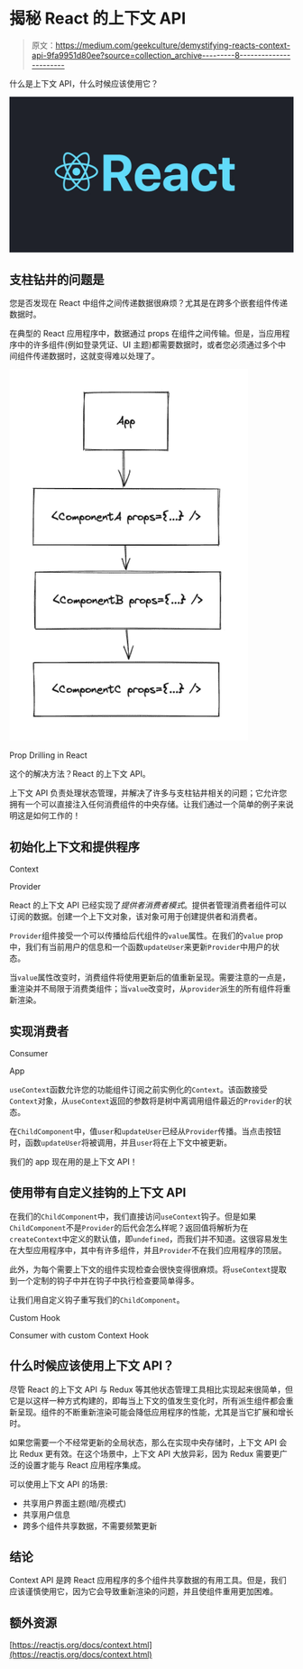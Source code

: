 # 揭秘 React 的上下文 API

> 原文：<https://medium.com/geekculture/demystifying-reacts-context-api-9fa9951d80ee?source=collection_archive---------8----------------------->

什么是上下文 API，什么时候应该使用它？

![](img/b4572e0480c12be32961e2c0fc638e5b.png)

## 支柱钻井的问题是

您是否发现在 React 中组件之间传递数据很麻烦？尤其是在跨多个嵌套组件传递数据时。

在典型的 React 应用程序中，数据通过 props 在组件之间传输。但是，当应用程序中的许多组件(例如登录凭证、UI 主题)都需要数据时，或者您必须通过多个中间组件传递数据时，这就变得难以处理了。

![](img/05f8a773ef360ce72dd71274a18e9b5c.png)

Prop Drilling in React

这个的解决方法？React 的上下文 API。

上下文 API 负责处理状态管理，并解决了许多与支柱钻井相关的问题；它允许您拥有一个可以直接注入任何消费组件的中央存储。让我们通过一个简单的例子来说明这是如何工作的！

## 初始化上下文和提供程序

Context

Provider

React 的上下文 API 已经实现了*提供者消费者模式*。提供者管理消费者组件可以订阅的数据。创建一个上下文对象，该对象可用于创建提供者和消费者。

`Provider`组件接受一个可以传播给后代组件的`value`属性。在我们的`value` prop 中，我们有当前用户的信息和一个函数`updateUser`来更新`Provider`中用户的状态。

当`value`属性改变时，消费组件将使用更新后的值重新呈现。需要注意的一点是，重渲染并不局限于消费类组件；当`value`改变时，从`provider`派生的所有组件将重新渲染。

## 实现消费者

Consumer

App

`useContext`函数允许您的功能组件订阅之前实例化的`Context`。该函数接受`Context`对象，从`useContext`返回的参数将是树中离调用组件最近的`Provider`的状态。

在`ChildComponent`中，值`user`和`updateUser`已经从`Provider`传播。当点击按钮时，函数`updateUser`将被调用，并且`user`将在上下文中被更新。

我们的 app 现在用的是上下文 API！

## 使用带有自定义挂钩的上下文 API

在我们的`ChildComponent`中，我们直接访问`useContext`钩子。但是如果`ChildComponent`不是`Provider`的后代会怎么样呢？返回值将解析为在`createContext`中定义的默认值，即`undefined`，而我们并不知道。这很容易发生在大型应用程序中，其中有许多组件，并且`Provider`不在我们应用程序的顶层。

此外，为每个需要上下文的组件实现检查会很快变得很麻烦。将`useContext`提取到一个定制的钩子中并在钩子中执行检查要简单得多。

让我们用自定义钩子重写我们的`ChildComponent`。

Custom Hook

Consumer with custom Context Hook

## 什么时候应该使用上下文 API？

尽管 React 的上下文 API 与 Redux 等其他状态管理工具相比实现起来很简单，但它是以这样一种方式构建的，即每当上下文的值发生变化时，所有派生组件都会重新呈现。组件的不断重新渲染可能会降低应用程序的性能，尤其是当它扩展和增长时。

如果您需要一个不经常更新的全局状态，那么在实现中央存储时，上下文 API 会比 Redux 更有效。在这个场景中，上下文 API 大放异彩，因为 Redux 需要更广泛的设置才能与 React 应用程序集成。

可以使用上下文 API 的场景:

*   共享用户界面主题(暗/亮模式)
*   共享用户信息
*   跨多个组件共享数据，不需要频繁更新

## 结论

Context API 是跨 React 应用程序的多个组件共享数据的有用工具。但是，我们应该谨慎使用它，因为它会导致重新渲染的问题，并且使组件重用更加困难。

## 额外资源

[https://reactjs.org/docs/context.html](https://reactjs.org/docs/context.html)